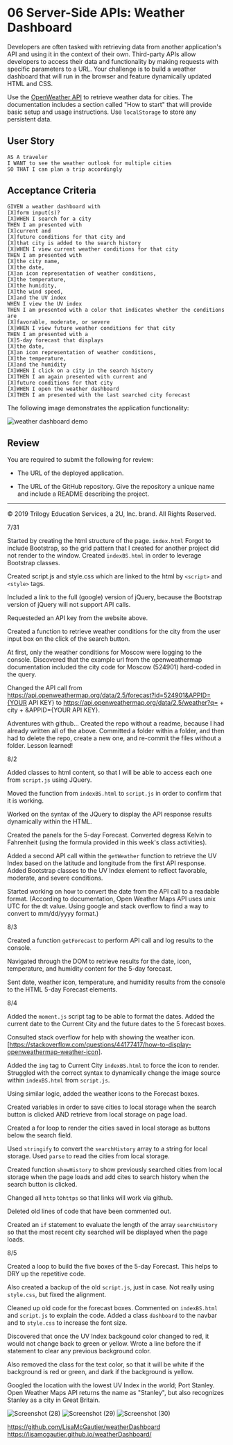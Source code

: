 # 06 Server-Side APIs: Weather Dashboard

Developers are often tasked with retrieving data from another application's API and using it in the context of their own. Third-party APIs allow developers to access their data and functionality by making requests with specific parameters to a URL. Your challenge is to build a weather dashboard that will run in the browser and feature dynamically updated HTML and CSS.

Use the [OpenWeather API](https://openweathermap.org/api) to retrieve weather data for cities. The documentation includes a section called "How to start" that will provide basic setup and usage instructions. Use `localStorage` to store any persistent data.

## User Story

```
AS A traveler
I WANT to see the weather outlook for multiple cities
SO THAT I can plan a trip accordingly
```

## Acceptance Criteria

```
GIVEN a weather dashboard with 
[X]form input(s)?
[X]WHEN I search for a city
THEN I am presented with 
[X]current and 
[X]future conditions for that city and 
[X]that city is added to the search history
[X]WHEN I view current weather conditions for that city
THEN I am presented with 
[X]the city name, 
[X]the date, 
[X]an icon representation of weather conditions, 
[X]the temperature, 
[X]the humidity, 
[X]the wind speed, 
[X]and the UV index
WHEN I view the UV index
THEN I am presented with a color that indicates whether the conditions are 
[X]favorable, moderate, or severe
[X]WHEN I view future weather conditions for that city
THEN I am presented with a 
[X]5-day forecast that displays 
[X]the date, 
[X]an icon representation of weather conditions, 
[X]the temperature, 
[X]and the humidity
[X]WHEN I click on a city in the search history
[X]THEN I am again presented with current and 
[X]future conditions for that city
[X]WHEN I open the weather dashboard
[X]THEN I am presented with the last searched city forecast
```

The following image demonstrates the application functionality:

![weather dashboard demo](./Assets/06-server-side-apis-homework-demo.png)

## Review

You are required to submit the following for review:

* The URL of the deployed application.

* The URL of the GitHub repository. Give the repository a unique name and include a README describing the project.

- - -
© 2019 Trilogy Education Services, a 2U, Inc. brand. All Rights Reserved.

7/31

Started by creating the html structure of the page. `index.html`
Forgot to include Bootstrap, so the grid pattern that I created for another project did not render to the window.
Created `indexBS.html` in order to leverage Bootstrap classes.

Created script.js and style.css which are linked to the html by `<script>` and `<style>` tags.

Included a link to the full (google) version of jQuery, because the Bootstrap version of jQuery will not support API calls.

Requesteded an API key from the website above.

Created a function to retrieve weather conditions for the city from the user input box on the click of the search button.

At first, only the weather conditions for Moscow were logging to the console.  Discovered that the example url from the openweathermap documentation included the city code for Moscow (524901) hard-coded in the query.

Changed the API call from https://api.openweathermap.org/data/2.5/forecast?id=524901&APPID={YOUR API KEY} to https://api.openweathermap.org/data/2.5/weather?q= + city + &APPID={YOUR API KEY}.

Adventures with github...
Created the repo without a readme, because I had already written all of the above.  Committed a folder within a folder, and then had to delete the repo, create a new one, and re-commit the files without a folder.  Lesson learned!

8/2

Added classes to html content, so that I will be able to access each one from `script.js` using JQuery.

Moved the function from `indexBS.html` to `script.js` in order to confirm that it is working.

Worked on the syntax of the JQuery to display the API response results dynamically within the HTML.

Created the panels for the 5-day Forecast.  Converted degress Kelvin to Fahrenheit (using the formula provided in this week's class activities).

Added a second API call within the `getWeather` function to retrieve the UV Index based on the latitude and longitude from the first API response. Added Bootstrap classes to the UV Index element to reflect favorable, moderate, and severe conditions.

Started working on how to convert the date from the API call to a readable format. (According to documentation, Open Weather Maps API uses unix UTC for the dt value.  Using google and stack overflow to find a way to convert to mm/dd/yyyy format.)

8/3

Created a function `getForecast` to perform API call and log results to the console.

Navigated through the DOM to retrieve results for the date, icon, temperature, and humidity content for the 5-day forecast.

Sent date, weather icon, temperature, and humidity results from the console to the HTML 5-day Forecast elements.

8/4

Added the `moment.js` script tag to be able to format the dates.
Added the current date to the Current City and the future dates to the 5 forecast boxes.

Consulted stack overflow for help with showing the weather icon.
[https://stackoverflow.com/questions/44177417/how-to-display-openweathermap-weather-icon].

Added the `img` tag to Current City `indexBS.html` to force the icon to render. Struggled with the correct syntax to dynamically change the image source within `indexBS.html` from `script.js`.

Using similar logic, added the weather icons to the Forecast boxes.

Created variables in order to save cities to local storage when the search button is clicked AND retrieve from local storage on page load.

Created a for loop to render the cities saved in local storage as buttons below the search field.

Used `stringify` to convert the `searchHistory` array to a string for local storage.  Used `parse` to read the cities from local storage.

Created function `showHistory` to show previously searched cities from local storage when the page loads and add cites to search history when the search button is clicked.

Changed all `http` to`https` so that links will work via github.

Deleted old lines of code that have been commented out.

Created an `if` statement to evaluate the length of the array `searchHistory` so that the most recent city searched will be displayed when the page loads.

8/5

Created a loop to build the five boxes of the 5-day Forecast. This helps to DRY up the repetitive code.

Also created a backup of the old `script.js`, just in case.
Not really using `style.css`, but fixed the alignment.

Cleaned up old code for the forecast boxes.
Commented on `indexBS.html` and `script.js` to explain the code.  Added a class `dashboard` to the navbar and to `style.css` to increase the font size.

Discovered that once the UV Index backgound color changed to red, it would not change back to green or yellow.  Wrote a line before the if statement to clear any previous background color.

Also removed the class for the text color, so that it will be white if the background is red or green, and dark if the background is yellow.

Googled the location with the lowest UV Index in the world; Port Stanley.  Open Weather Maps API returns the name as "Stanley", but also recognizes Stanley as a city in Great Britain.

![Screenshot (28)](https://user-images.githubusercontent.com/62854999/89463275-b1401d00-d73c-11ea-8de5-0fe546a69dab.png)
![Screenshot (29)](https://user-images.githubusercontent.com/62854999/89463284-b43b0d80-d73c-11ea-9da8-a55d4209717f.png)
![Screenshot (30)](https://user-images.githubusercontent.com/62854999/89463296-b7ce9480-d73c-11ea-8fe0-2a3aee226ab1.png)

 https://github.com/LisaMcGautier/weatherDashboard
 https://lisamcgautier.github.io/weatherDashboard/
